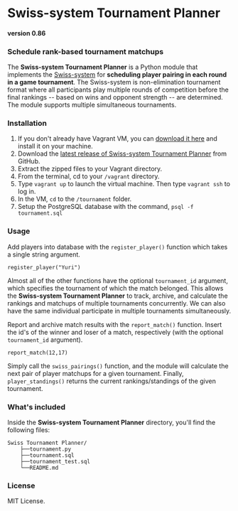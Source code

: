 # Swiss-system Tournament Planner

#### version 0.86

### Schedule rank-based tournament matchups
The **Swiss-system Tournament Planner** is a Python module that implements the [Swiss-system](https://en.wikipedia.org/wiki/Swiss-system_tournament) for **scheduling player pairing in each round in a game tournament**. The Swiss-system is non-elimination tournament format where all participants play multiple rounds of competition before the final rankings -- based on wins and opponent strength -- are determined. The module supports multiple simultaneous tournaments.

### Installation
1. If you don't already have Vagrant VM, you can [download it here](https://www.virtualbox.org/wiki/Downloads) and install it on your machine.
2. Download the [latest release of Swiss-system Tournament Planner](https://github.com/Ogodei/Swiss-Tournament-Planner/archive/master.zip) from GitHub.
3. Extract the zipped files to your Vagrant directory.
4. From the terminal, cd to your `/vagrant` directory.
5. Type `vagrant up` to launch the virtual machine. Then type `vagrant ssh` to log in.
6. In the VM, `cd` to the `/tournament` folder.
7. Setup the PostgreSQL database with the command, `psql -f tournament.sql`

### Usage
Add players into database with the `register_player()` function which takes a single string argument.
```
register_player("Yuri")
```
Almost all of the other functions have the optional `tournament_id` argument, which specifies the tournament of which the match belonged. This allows the **Swiss-system Tournament Planner** to track, archive, and calculate the rankings and matchups of multiple tournaments concurrently. We can also have the same individual participate in multiple tournaments simultaneously.

Report and archive match results with the `report_match()` function. Insert the id's of the winner and loser of a match, respectively (with the optional `tournament_id` argument).
```
report_match(12,17)
```
Simply call the `swiss_pairings()` function, and the module will calculate the next pair of player matchups for a given tournament. Finally, `player_standings()` returns the current rankings/standings of the given tournament.

### What's included
Inside the **Swiss-system Tournament Planner** directory, you'll find the following files:
```
Swiss Tournament Planner/
    ├──tournament.py
    ├──tournament.sql
    ├──tournament_test.sql
    └──README.md
```

### License
MIT License.